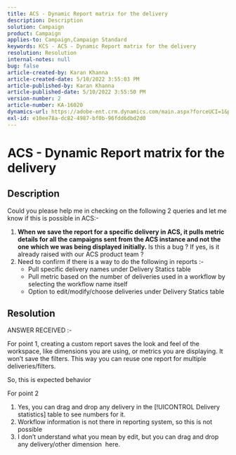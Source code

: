 ```yaml
---
title: ACS - Dynamic Report matrix for the delivery
description: Description
solution: Campaign
product: Campaign
applies-to: Campaign,Campaign Standard
keywords: KCS - ACS - Dynamic Report matrix for the delivery
resolution: Resolution
internal-notes: null
bug: false
article-created-by: Karan Khanna
article-created-date: 5/10/2022 3:55:03 PM
article-published-by: Karan Khanna
article-published-date: 5/10/2022 3:55:50 PM
version-number: 2
article-number: KA-16020
dynamics-url: https://adobe-ent.crm.dynamics.com/main.aspx?forceUCI=1&pagetype=entityrecord&etn=knowledgearticle&id=52e03e8d-79d0-ec11-a7b5-00224809c556
exl-id: e10ee78a-dc82-4987-bf0b-96fdd6dbd2d0
---
```

# ACS - Dynamic Report matrix for the delivery

## Description


Could you please help me in checking on the following 2 queries and let me know if this is possible in ACS:-
  
 1. <b>When we save the report for a specific delivery in ACS, it pulls metric details for all the campaigns sent from the ACS instance and not the one which we was being displayed initially.</b> Is this a bug ? If yes, is it already raised with our ACS product team ?
  
 2. Need to confirm if there is a way to do the following in reports :-
     
    - Pull specific delivery names under Delivery Statics table
      
    - Pull metric based on the number of deliveries used in a workflow by selecting the workflow name itself
      
    - Option to edit/modify/choose deliveries under Delivery Statics table


## Resolution


ANSWER RECEIVED :-



For point 1, creating a custom report saves the look and feel of the workspace, like dimensions you are using, or metrics you are displaying. It won’t save the filters. This way you can reuse one report for multiple deliveries/filters.

So, this is expected behavior



For point 2

1. Yes, you can drag and drop any delivery in the [!UICONTROL Delivery statistics] table to see numbers for it.
2. Workflow information is not there in reporting system, so this is not possible
3. I don’t understand what you mean by edit, but you can drag and drop any delivery/other dimension  here.
